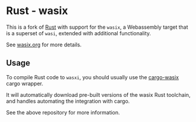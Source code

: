 # Rust - wasix

This is a fork of [Rust](https://github.com/rust-lang/rust) with support for
the `wasix`, a Webassembly target that is a superset of `wasi`, extended with
additional functionality.

See [wasix.org](https://wasix.org) for more details.

## Usage

To compile Rust code to `wasxi`, you should usually use the
[cargo-wasix](https://github.com/wasix-org/cargo-wasix) cargo wrapper.

It will automatically download pre-built versions of the wasix Rust toolchain,
and handles automating the integration with cargo.

See the above repository for more information.
